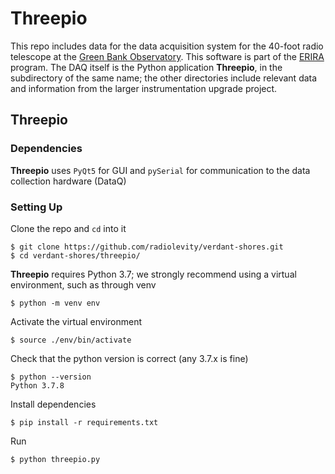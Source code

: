 # Threepio

This repo includes data for the data acquisition system for the 40-foot radio telescope at the [Green Bank Observatory](https://greenbankobservatory.org/). This software is part of the [ERIRA](https://www.danreichart.com/erira) program. The DAQ itself is the Python application **Threepio**, in the subdirectory of the same name; the other directories include relevant data and information from the larger instrumentation upgrade project.

## Threepio
### Dependencies

**Threepio** uses `PyQt5` for GUI and `pySerial` for communication to the data collection hardware (DataQ)

### Setting Up

Clone the repo and `cd` into it
```
$ git clone https://github.com/radiolevity/verdant-shores.git
$ cd verdant-shores/threepio/
```

**Threepio** requires Python 3.7; we strongly recommend using a virtual environment, such as through venv
```
$ python -m venv env
```

Activate the virtual environment
```
$ source ./env/bin/activate
```

Check that the python version is correct (any 3.7.x is fine)
```
$ python --version
Python 3.7.8
```

Install dependencies
```
$ pip install -r requirements.txt
```

Run
```
$ python threepio.py
```
